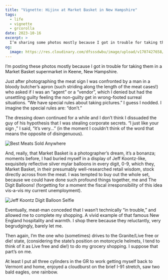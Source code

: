 ```yaml
---
title: "Vignette: Hijinx at Market Basket in New Hampshire"
tags:
  - life
  - vignette
  - grcorolla
date: 2023-10-16
excerpt: >
  I’m sharing some photos mostly because I got in trouble for taking them in a Market Basket supermarket in Keene, New Hampshire.
og:
  image: https://res.cloudinary.com/dfsssdwbu/image/upload/v1707427658/best-meats_wztdic.jpg
---
```


I’m posting these photos mostly because I got in trouble for taking them in a Market Basket supermarket in Keene, New Hampshire.

Just after photographing the meat sign I was confronted by a man in a bloody butcher’s apron (such striding along the length of the meat cases!) who asked if I was an “agent” or a “vendor”, which I denied but had the unsettling guilty feeling the non-guilty get in wrong-footed surreal situations. “We have special rules about taking pictures.” I guess I nodded. I imagine the special rules are: “don’t.”

The dressing down continued for a while and I don’t think I dissuaded the guy of his hypothesis that I was stealing corporate secrets. “I just like your sign ,” I said, “it’s very...” (in the moment I couldn’t think of the word that means the opposite of disingenuous).

![Best Meats Sold Anywhere](https://res.cloudinary.com/dfsssdwbu/image/upload/c_fit,w_1200/v1707427658/best-meats_wztdic.jpg)

And, really, that Market Basket is a photographer’s dream, it’s a bonanza; moments before, I had buried myself in a display of Jeff Koontz-like, exquisitely reflective silver mylar balloons in every digit, 0-9, which they, Market Basket, in their presumably well-researched retail wisdom, stock directly across from the meat. I was tempted to buy out the whole set, because we could have done such profound things together, me and The Digit Balloons! (forgetting for a moment the fiscal irresponsibility of this idea vis-a-vis my current unemployment).

![Jeff Koontz Digit Balloon Selfie](https://res.cloudinary.com/dfsssdwbu/image/upload/c_fit,w_1200/v1707427658/koontz-balloons_piik9g.jpg)

Eventually, meat-man conceded that I wasn’t technically “in trouble,” and allowed me to complete my shopping. A vivid example of that famous New England hospitality and warmth. I shop there because they reluctantly, very begrudgingly, barely let me.

Then again, I’m the one who (sometimes) drives to the Granite/Live free or die! state, (considering the state’s position on motorcycle helmets, I tend to think of it as Live free and die!) to do my grocery shopping. I suppose that part’s on me.

At least I put all three cylinders in the GR to work getting myself back to Vermont and home, enjoyed a cloudburst on the brief I-91 stretch, saw two bald eagles, one rainbow.
